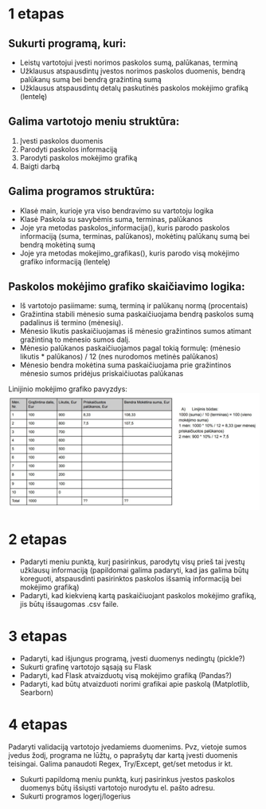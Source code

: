# 1 etapas
## Sukurti programą, kuri:
* Leistų vartotojui įvesti norimos paskolos sumą, palūkanas, terminą
* Užklausus atspausdintų įvestos norimos paskolos duomenis, bendrą palūkanų sumą bei bendrą gražintiną sumą
* Užklausus atspausdintų detalų paskutinės paskolos mokėjimo grafiką (lentelę)
## Galima vartotojo meniu struktūra:
1. Įvesti paskolos duomenis
2. Parodyti paskolos informaciją
3. Parodyti paskolos mokėjimo grafiką
4. Baigti darbą
## Galima programos struktūra:
* Klasė main, kurioje yra viso bendravimo su vartotoju logika
* Klasė Paskola su savybėmis suma, terminas, palūkanos
* Joje yra metodas paskolos_informacija(), kuris parodo paskolos informaciją (suma, terminas, palūkanos), mokėtinų palūkanų sumą bei bendrą mokėtiną sumą
* Joje yra metodas mokejimo_grafikas(), kuris parodo visą mokėjimo grafiko informaciją (lentelę)
## Paskolos mokėjimo grafiko skaičiavimo logika:
* Iš vartotojo pasiimame: sumą, terminą ir palūkanų normą (procentais)
* Gražintina stabili mėnesio suma paskaičiuojama bendrą paskolos sumą padalinus iš termino (mėnesių).
* Mėnesio likutis paskaičiuojamas iš mėnesio gražintinos sumos atimant gražintiną to mėnesio sumos dalį.
* Mėnesio palūkanos paskaičiuojamos pagal tokią formulę: (mėnesio likutis * palūkanos) / 12 (nes nurodomos metinės palūkanos)
* Mėnesio bendra mokėtina suma paskaičiuojama prie gražintinos mėnesio sumos pridėjus priskaičiuotas palūkanas

Linijinio mokėjimo grafiko pavyzdys:
![](paskolos_grafiko_pavyzdys.jpg)

# 2 etapas
* Padaryti meniu punktą, kurį pasirinkus, parodytų visų prieš tai įvestų užklausų informaciją (papildomai galima padaryti, kad jas galima būtų koreguoti, atspausdinti pasirinktos paskolos išsamią informaciją bei mokėjimo grafiką)
* Padaryti, kad kiekvieną kartą paskaičiuojant paskolos mokėjimo grafiką, jis būtų išsaugomas .csv faile.
# 3 etapas
* Padaryti, kad išjungus programą, įvesti duomenys nedingtų (pickle?)
* Sukurti grafinę vartotojo sąsają su Flask
* Padaryti, kad Flask atvaizduotų visą mokėjimo grafiką (Pandas?)
* Padaryti, kad būtų atvaizduoti norimi grafikai apie paskolą (Matplotlib, Searborn)
# 4 etapas
Padaryti validaciją vartotojo įvedamiems duomenims. Pvz, vietoje sumos įvedus žodį, programa ne lūžtų, o paprašytų dar kartą įvesti duomenis teisingai. Galima panaudoti Regex, Try/Except, get/set metodus ir kt.

* Sukurti papildomą meniu punktą, kurį pasirinkus įvestos paskolos duomenys būtų išsiųsti vartotojo nurodytu el. pašto adresu.
* Sukurti programos logerį/logerius
